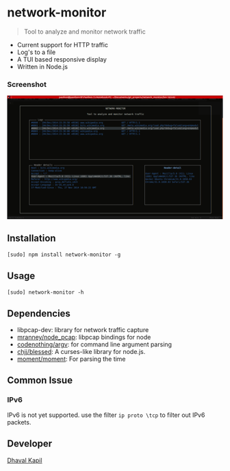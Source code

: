 # network-monitor

> Tool to analyze and monitor network traffic

- Current support for HTTP traffic
- Log's to a file
- A TUI based responsive display
- Written in Node.js

### Screenshot

![Screenshot](docs/screenshot.png)

## Installation

```
[sudo] npm install network-monitor -g
```

## Usage

```
[sudo] network-monitor -h
```

## Dependencies

- libpcap-dev: library for network traffic capture
- [mranney/node_pcap](https://github.com/mranney/node_pcap): libpcap bindings for node
- [codenothing/argv](https://github.com/codenothing/argv): for command line argument parsing
- [chjj/blessed](https://github.com/chjj/blessed): A curses-like library for node.js.
- [moment/moment](https://github.com/moment/moment): For parsing the time

## Common Issue

### IPv6

IPv6 is not yet supported. use the filter `ip proto \tcp` to filter out IPv6 packets.

## Developer
[Dhaval Kapil](https://dhavalkapil.com/)

